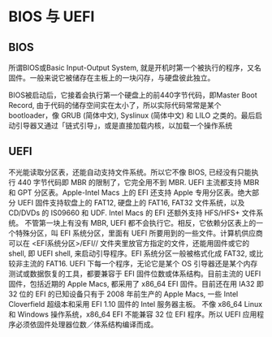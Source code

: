 # BIOS 与 UEFI

## BIOS
所谓BIOS或Basic Input-Output System, 就是开机时第一个被执行的程序，又名固件。一般来说它被储存在主板上的一块闪存，与硬盘彼此独立。

BIOS被启动后，它接着会执行第一个硬盘上的前440字节代码，即Master Boot Record, 由于代码的储存空间实在太小了，所以实际代码常常是某个bootloader，像 GRUB (简体中文), Syslinux (简体中文) 和 LILO 之类的。最后启动引导器又通过「链式引导」，或是直接加载内核，以加载一个操作系统

## UEFI
 不光能读取分区表，还能自动支持文件系统。所以它不像 BIOS, 已经没有只能执行 440 字节代码即 MBR 的限制了，它完全用不到 MBR.
UEFI 主流都支持 MBR 和 GPT 分区表。Apple-Intel Macs 上的 EFI 还支持 Apple 专用分区表。绝大部分 UEFI 固件支持软盘上的 FAT12, 硬盘上的 FAT16, FAT32 文件系统，以及 CD/DVDs 的 IS09660 和 UDF. Intel Macs 的 EFI 还额外支持 HFS/HFS+ 文件系统。
不管第一块上有没有 MBR, UEFI 都不会执行它。相反，它依赖分区表上的一个特殊分区，叫 EFI 系统分区，里面有 UEFI 所要用到的一些文件。计算机供应商可以在 <EFI系统分区>/EFI/<VENDOR NAME>/ 文件夹里放官方指定的文件，还能用固件或它的 shell, 即 UEFI shell, 来启动引导程序。EFI 系统分区一般被格式化成 FAT32, 或比较非主流的 FAT16.
UEFI 下每一个程序，无论它是某个 OS 引导器还是某个内存测试或数据恢复的工具，都要兼容于 EFI 固件位数或体系结构。目前主流的 UEFI 固件，包括近期的 Apple Macs, 都采用了 x86_64 EFI 固件。目前还在用 IA32 即 32 位的 EFI 的已知设备只有于 2008 年前生产的 Apple Macs, 一些 Intel Cloverfield 超级本和采用 EFI 1.10 固件的 Intel 服务器主板。 
不像 x86_64 Linux 和 Windows 操作系统，x86_64 EFI 不能兼容 32 位 EFI 程序。所以 UEFI 应用程序必须依固件处理器位数／体系结构编译而成。 



